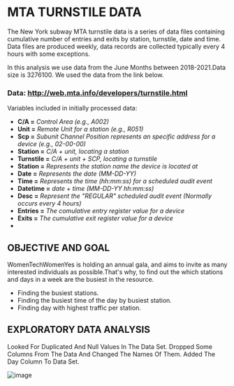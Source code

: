 # MTA TURNSTILE DATA

The New York subway MTA turnstile data is a series of data files containing cumulative number of entries and exits by station, turnstile, date and time. Data files are produced weekly, data records are collected typically every 4 hours with some exceptions.<br/> 

In this analysis we use data from the June Months between 2018-2021.Data size is 3276100. We used the data from the link below.<br/> 
### Data: http://web.mta.info/developers/turnstile.html

Variables included in initially processed data:

- **C/A =**  *Control Area (e.g., A002)*
- **Unit =**  *Remote Unit for a station (e.g., R051)*
- **Scp =** *Subunit Channel Position represents an specific address for a device (e.g., 02-00-00)*
- **Station =** *C/A + unit, locating a station*
- **Turnstile =** *C/A + unit + SCP, locating a turnstile*
- **Station =** *Represents the station name the device is located at*
- **Date =** *Represents the date (MM-DD-YY)*
- **Time =** *Represents the time (hh:mm:ss) for a scheduled audit event*
- **Datetime =** *date + time (MM-DD-YY hh:mm:ss)*
- **Desc =** *Represent the "REGULAR" scheduled audit event (Normally occurs every 4 hours)*
- **Entries =** *The comulative entry register value for a device*
- **Exits =** *The cumulative exit register value for a device*
- 
## OBJECTIVE AND GOAL
WomenTechWomenYes is holding an annual gala, and aims to invite as many interested individuals as possible.That's why, to find out the which stations and days in a week are the busiest in the resource.

- Finding the busiest stations.
- Finding the busiest time of the day by busiest station.
- Finding day with highest traffic per station.

## EXPLORATORY DATA ANALYSIS
Looked For Duplicated And Null Values In The Data Set.
Dropped Some Columns From The Data And Changed The Names Of Them.
Added The Day Column To Data Set.

![image](https://user-images.githubusercontent.com/97549619/159938160-c841d65f-d05f-4048-bbc3-3f2b67b488c7.png)



